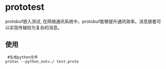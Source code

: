 # prototest
protobuf嵌入测试, 在网络通讯系统中，protobuf能够提升通讯效率。消息嵌套可以实现传输较为复杂的消息。

## 使用
```shell
 #生成python文件
protoc --python_out=./ test.proto
```